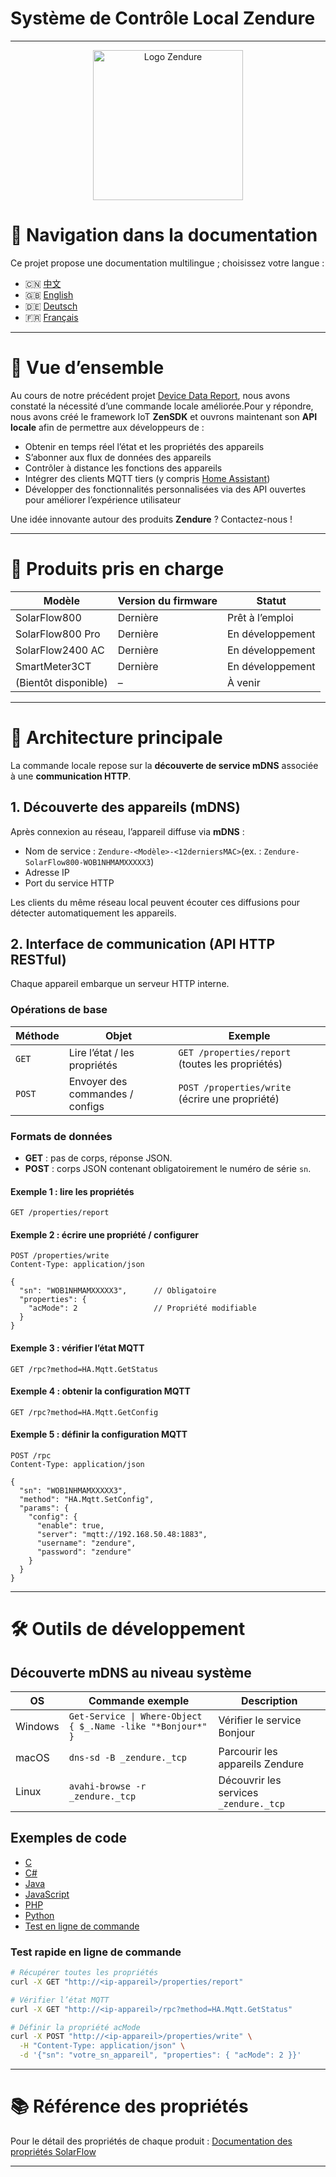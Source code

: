 # Système de Contrôle Local Zendure

---

<p align="center">
  <img src="https://zendure.com/cdn/shop/files/zendure-logo-infinity-charge_240x.png?v=1717728038" alt="Logo Zendure" width="240">
</p>

# 📖 Navigation dans la documentation

Ce projet propose une documentation multilingue ; choisissez votre langue :

* 🇨🇳 [中文](./zh.md)
* 🇬🇧 [English](../README.md)
* 🇩🇪 [Deutsch](./de.md)
* 🇫🇷 [Français](./fr.md)

---

# 🌟 Vue d’ensemble

Au cours de notre précédent projet [Device Data Report](https://github.com/Zendure/developer-device-data-report), nous avons constaté la nécessité d’une commande locale améliorée.Pour y répondre, nous avons créé le framework IoT **ZenSDK** et ouvrons maintenant son **API locale** afin de permettre aux développeurs de :

- Obtenir en temps réel l’état et les propriétés des appareils
- S’abonner aux flux de données des appareils
- Contrôler à distance les fonctions des appareils
- Intégrer des clients MQTT tiers (y compris [Home Assistant](https://www.home-assistant.io/integrations/mqtt/))
- Développer des fonctionnalités personnalisées via des API ouvertes pour améliorer l’expérience utilisateur

Une idée innovante autour des produits **Zendure** ? Contactez-nous !

---

# 📌 Produits pris en charge

| Modèle               | Version du firmware | Statut             |
| --------------------- | ------------------- | ------------------ |
| SolarFlow800          | Dernière           | Prêt à l’emploi |
| SolarFlow800 Pro      | Dernière           | En développement  |
| SolarFlow2400 AC      | Dernière           | En développement  |
| SmartMeter3CT         | Dernière           | En développement  |
| (Bientôt disponible) | –                  | À venir           |

---

# 🚀 Architecture principale

La commande locale repose sur la **découverte de service mDNS** associée à une **communication HTTP**.

## 1. Découverte des appareils (mDNS)

Après connexion au réseau, l’appareil diffuse via **mDNS** :

- Nom de service : `Zendure-<Modèle>-<12derniersMAC>`(ex. : `Zendure-SolarFlow800-WOB1NHMAMXXXXX3`)
- Adresse IP
- Port du service HTTP

Les clients du même réseau local peuvent écouter ces diffusions pour détecter automatiquement les appareils.

## 2. Interface de communication (API HTTP RESTful)

Chaque appareil embarque un serveur HTTP interne.

### Opérations de base

| Méthode | Objet                            | Exemple                                              |
| -------- | -------------------------------- | ---------------------------------------------------- |
| `GET`  | Lire l’état / les propriétés | `GET /properties/report` (toutes les propriétés) |
| `POST` | Envoyer des commandes / configs  | `POST /properties/write` (écrire une propriété) |

### Formats de données

- **GET** : pas de corps, réponse JSON.
- **POST** : corps JSON contenant obligatoirement le numéro de série `sn`.

#### Exemple 1 : lire les propriétés

```http
GET /properties/report
```

#### Exemple 2 : écrire une propriété / configurer

```http
POST /properties/write
Content-Type: application/json

{
  "sn": "WOB1NHMAMXXXXX3",      // Obligatoire
  "properties": {
    "acMode": 2                 // Propriété modifiable
  }
}
```

#### Exemple 3 : vérifier l’état MQTT

```http
GET /rpc?method=HA.Mqtt.GetStatus
```

#### Exemple 4 : obtenir la configuration MQTT

```http
GET /rpc?method=HA.Mqtt.GetConfig
```

#### Exemple 5 : définir la configuration MQTT

```http
POST /rpc
Content-Type: application/json

{
  "sn": "WOB1NHMAMXXXXX3",
  "method": "HA.Mqtt.SetConfig",
  "params": {
    "config": {
      "enable": true,
      "server": "mqtt://192.168.50.48:1883",
      "username": "zendure",
      "password": "zendure"
    }
  }
}
```

---

# 🛠️ Outils de développement

## Découverte mDNS au niveau système

| OS      | Commande exemple                                             | Description                               |
| ------- | ------------------------------------------------------------ | ----------------------------------------- |
| Windows | `Get-Service \| Where-Object { $_.Name -like "*Bonjour*" }` | Vérifier le service Bonjour              |
| macOS   | `dns-sd -B _zendure._tcp`                                  | Parcourir les appareils Zendure           |
| Linux   | `avahi-browse -r _zendure._tcp`                            | Découvrir les services `_zendure._tcp` |

## Exemples de code

- [C](../examples/C/demo.c)
- [C#](../examples/C%23/demo.cs)
- [Java](../examples/Java/demo.java)
- [JavaScript](../examples/JavaScript/demo.js)
- [PHP](../examples/PHP/demo.php)
- [Python](../examples/Python/demo.py)
- [Test en ligne de commande](#test-rapide-en-ligne-de-commande)

### Test rapide en ligne de commande

```bash
# Récupérer toutes les propriétés
curl -X GET "http://<ip-appareil>/properties/report"

# Vérifier l’état MQTT
curl -X GET "http://<ip-appareil>/rpc?method=HA.Mqtt.GetStatus"

# Définir la propriété acMode
curl -X POST "http://<ip-appareil>/properties/write" \
  -H "Content-Type: application/json" \
  -d '{"sn": "votre_sn_appareil", "properties": { "acMode": 2 }}'
```

---

# 📚 Référence des propriétés

Pour le détail des propriétés de chaque produit :
[Documentation des propriétés SolarFlow](./fr_properties.md)

---
